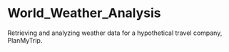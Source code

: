 # World_Weather_Analysis
Retrieving and analyzing weather data for a hypothetical travel company, PlanMyTrip.
